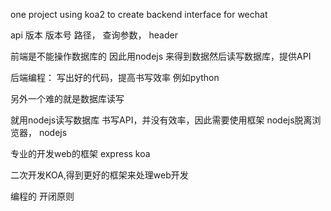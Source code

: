 one project using koa2 to create backend interface for wechat

api 版本
版本号
路径， 查询参数， header

前端是不能操作数据库的
因此用nodejs 来得到数据然后读写数据库，提供API

后端编程：
写出好的代码，提高书写效率
例如python

另外一个难的就是数据库读写

就用nodejs读写数据库 书写API，并没有效率，因此需要使用框架
nodejs脱离浏览器，
nodejs 

专业的开发web的框架 express koa

二次开发KOA,得到更好的框架来处理web开发

编程的 开闭原则